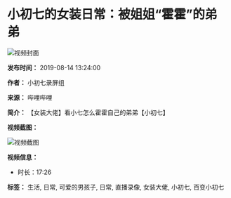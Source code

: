 # 小初七的女装日常：被姐姐“霍霍”的弟弟

![视频封面](//i1.hdslb.com/bfs/archive/3da1092f1e141802c486e1b6ad957fe8aa1819c4.jpg@100w_100h_1c.webp)

**发布时间：** 2019-08-14 13:24:00

**作者：** 小初七录屏组

**来源：** 哔哩哔哩

**简介：** 【女装大佬】看小七怎么霍霍自己的弟弟【小初七】

**视频截图：**

![视频截图](//i1.hdslb.com/bfs/archive/3da1092f1e141802c486e1b6ad957fe8aa1819c4.jpg@518w_290h_1c_!web-video-share-cover.webp)

**视频信息：**

*   时长：17:26

**标签：** 生活, 日常, 可爱的男孩子, 日常, 直播录像, 女装大佬, 小初七, 百变小初七
